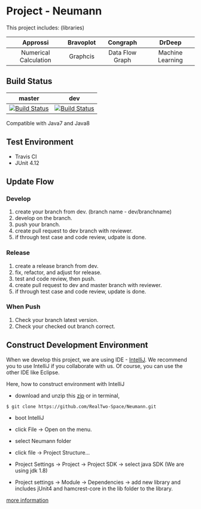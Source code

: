 # Project - Neumann 
This project includes: (libraries)

| Approssi | Bravoplot | Congraph | DrDeep |
| :------: | :-------: | :------: | :----: |
| Numerical Calculation | Graphcis | Data Flow Graph | Machine Learning |

## Build Status

| master | dev |
|:------:|:---:|
| [![Build Status](https://travis-ci.org/RealTwo-Space/Neumann.svg?branch=master)](https://travis-ci.org/RealTwo-Space/Neumann) |  [![Build Status](https://travis-ci.org/RealTwo-Space/Neumann.svg?branch=dev)](https://travis-ci.org/RealTwo-Space/Neumann)   |

Compatible with Java7 and Java8
## Test Environment
- Travis CI
- JUnit 4.12

## Update Flow

### Develop
1. create your branch from dev. (branch name - dev/branchname)
2. develop on the branch.
3. push your branch.
4. create pull request to dev branch with reviewer.
5. if through test case and code review, udpate is done.

### Release
1. create a release branch from dev.
2. fix, refactor, and adjust for release.
3. test and code review, then push.
4. create pull request to dev and master branch with reviewer.
5. if through test case and code review, update is done.

### When Push
1. Check your branch latest version.
2. Check your checked out branch correct.

## Construct Development Environment
When we develop this project, we are using IDE - [IntelliJ](https://www.jetbrains.com/idea/). 
We recommend you to use IntelliJ if you collaborate with us.
Of course, you can use the other IDE like Eclipse.

Here, how to construct environment with IntelliJ
- download and unzip this [zip](https://github.com/RealTwo-Space/Neumann/archive/dev.zip) or in terminal,

```
$ git clone https://github.com/RealTwo-Space/Neumann.git
```

- boot IntelliJ

- click File \-\> Open on the menu.

- select Neumann folder

- click file \-\> Project Structure...

- Project Settings \-\> Project \-\> Project SDK \-\> select java SDK (We are using jdk 1.8)

- Project settings \-\> Module \-\> Dependencies \-\> add new library and includes jUnit4 and hamcrest-core in the lib folder to the library.

[more information](https://github.com/RealTwo-Space/Information)
